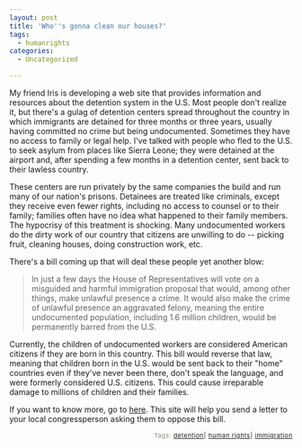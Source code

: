 ```yaml
---
layout: post
title: 'Who''s gonna clean our houses?'
tags:
  - humanrights
categories:
  - Uncategorized

---
```


My friend Iris is developing a web site that provides information and resources about the detention system in the U.S.  Most people don't realize it, but there's a gulag of detention centers spread throughout the country in which immigrants are detained for three months or three years, usually having committed no crime but being undocumented.  Sometimes they have no access to family or legal help.  I've talked with people who fled to the U.S. to seek asylum from places like Sierra Leone; they were detained at the airport and, after spending a few months in a detention center, sent back to their lawless country. 

These centers are run privately by the same companies the build and run many of our nation's prisons.  Detainees are treated like criminals, except they receive even fewer rights, including no access to counsel or to their family; families often have no idea what happened to their family members.  The hypocrisy of this treatment is shocking.  Many undocumented workers do the dirty work of our country that citizens are unwilling to do -- picking fruit, cleaning houses, doing construction work, etc.   

There's a bill coming up that will deal these people yet another blow:

<blockquote> In just a few days the House of Representatives will vote on a misguided and harmful immigration proposal that would, among other things, make unlawful presence a crime. It would also make the crime of unlawful presence an aggravated felony, meaning the entire undocumented population, including 1.6 million children, would be permanently barred from the U.S.</blockquote>

Currently, the children of undocumented workers are considered American citizens if they are born in this country.  This bill would reverse that law, meaning that children born in the U.S. would be sent back to their "home" countries even if they've never been there, don't speak the language, and were formerly considered U.S. citizens.  This could cause irreparable damage to millions of children and their families.  

If you want to know more, go to <a href="http://www.facts-online.org/campaign/defeatsensenbrenner/wn3dk6e2z7wwn6t?">here</a>.   This site will help you send a letter to your local congressperson asking them to oppose this bill. 


 
<!-- technorati tags start --><p style="text-align:right;font-size:11px;letter-spacing:.05em;color:#808979;">Tags: <a href="http://www.technorati.com/tag/detention" rel="tag">detention</a><strong>|</strong> <a href="http://www.technorati.com/tag/human rights" rel="tag">human rights</a><strong>|</strong> <a href="http://www.technorati.com/tag/immigration" rel="tag">immigration</a></p><!-- technorati tags end -->
